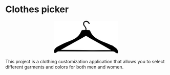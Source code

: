 # Clothes picker

<p align="center">
  <img src="./public/perch.svg" width="200" alt="icon">
</p>

This project is a clothing customization application that allows you to select different garments and colors for both men and women.


